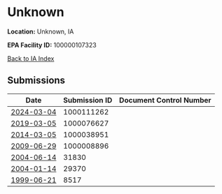 # Unknown

**Location:** Unknown, IA

**EPA Facility ID:** 100000107323

[Back to IA Index](../../index.md)

## Submissions

| Date | Submission ID | Document Control Number |
|------|--------------|-------------------------|
| [2024-03-04](submissions/1000111262.md) | 1000111262 |  |
| [2019-03-05](submissions/1000076627.md) | 1000076627 |  |
| [2014-03-05](submissions/1000038951.md) | 1000038951 |  |
| [2009-06-29](submissions/1000008896.md) | 1000008896 |  |
| [2004-06-14](submissions/31830.md) | 31830 |  |
| [2004-01-14](submissions/29370.md) | 29370 |  |
| [1999-06-21](submissions/8517.md) | 8517 |  |

